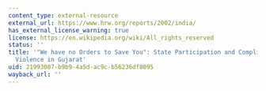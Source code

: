 ```yaml
---
content_type: external-resource
external_url: https://www.hrw.org/reports/2002/india/
has_external_license_warning: true
license: https://en.wikipedia.org/wiki/All_rights_reserved
status: ''
title: '"We have no Orders to Save You": State Participation and Complicity in Communal
  Violence in Gujarat'
uid: 21993007-b9b9-4a5d-ac9c-b56236df8095
wayback_url: ''
---
```

